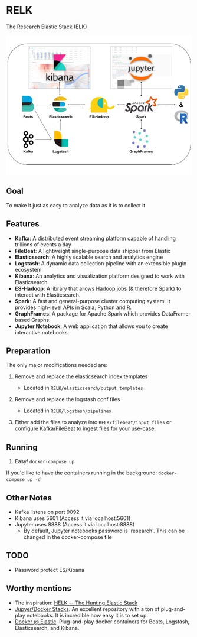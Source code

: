 # RELK
The Research Elastic Stack (ELK) 

![RELK Overview](resources/images/RELK_Overview.png)

## Goal
To make it just as easy to analyze data as it is to collect it. 

## Features
* **Kafka**: A distributed event streaming platform capable of handling trillions of events a day
* **FileBeat**: A lightweight single-purpose data shipper from Elastic
* **Elasticsearch**: A highly scalable search and analytics engine
* **Logstash**: A dynamic data collection pipeline with an extensible plugin ecosystem.
* **Kibana**: An analytics and visualization platform designed to work with Elasticsearch.
* **ES-Hadoop**: A library that allows Hadoop jobs (& therefore Spark) to interact with Elasticsearch.
* **Spark**: A fast and general-purpose cluster computing system. It provides high-level APIs in Scala, Python and R.
* **GraphFrames**: A package for Apache Spark which provides DataFrame-based Graphs.
* **Jupyter Notebook**: A web application that allows you to create interactive notebooks. 

## Preparation
The only major modifications needed are:
1. Remove and replace the elasticsearch index templates
    * Located in `RELK/elasticsearch/output_templates`

2. Remove and replace the logstash conf files
    * Located in `RELK/logstash/pipelines`

3. Either add the files to analyze into `RELK/filebeat/input_files` or configure Kafka/FileBeat to ingest files for your use-case.


## Running
1. Easy! `docker-compose up`

If you'd like to have the containers running in the background:
`docker-compose up -d`


## Other Notes
* Kafka listens on port 9092
* Kibana uses 5601 (Access it via localhost:5601)
* Jupyter uses 8888 (Access it via localhost:8888)
  *  By default, Jupyter notebooks password is 'research'. This can be changed in the docker-compose file

## TODO
* Password protect ES/Kibana

## Worthy mentions
* The inspiration: [HELK -- The Hunting Elastic Stack](https://github.com/Cyb3rWard0g/HELK)
* [Jupyer/Docker Stacks](https://github.com/jupyter/docker-stacks). An excellent repository with a ton of plug-and-play notebooks. It is incredible how easy it is to set up.
* [Docker @ Elastic](https://www.docker.elastic.co/): Plug-and-play docker containers for Beats, Logstash, Elasticsearch, and Kibana.
